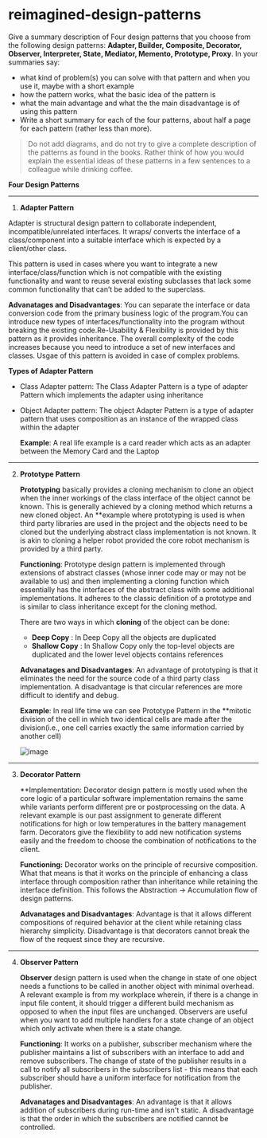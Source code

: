 # reimagined-design-patterns

Give a summary description of Four design patterns that you choose from the following design patterns: **Adapter,  Builder, Composite, Decorator, Observer, Interpreter, State, Mediator, Memento, Prototype, Proxy**. In your summaries say:

- what kind of problem(s) you can solve with that pattern and when you use it, maybe with a short example
- how the pattern works, what the basic idea of the pattern is
- what the main advantage and what the the main disadvantage is of using this pattern
- Write a short summary for each of the four patterns, about half a page for each pattern (rather less than more). 

> Do not add diagrams, and do not try to give a complete description of the patterns as found in the books. Rather think of how you would explain the essential ideas of these patterns in a few sentences to a colleague while drinking coffee.

**Four Design Patterns**

------------------------------------------------------------------------------------------------------------------------------------------------------------------------------

1. **Adapter Pattern**

  Adapter is structural design pattern to collaborate independent, incompatible/unrelated interfaces. It wraps/ converts the interface of a class/component into a suitable   interface which is expected by a client/other class.

  This pattern is used in cases where you want to integrate a new interface/class/function which is not compatible with the existing functionality and want to reuse several existing subclasses that lack some common functionality that can’t be added to the superclass.

  **Advanatages and Disadvantages**: You can separate the interface or data conversion code from the primary business logic of the program.You can introduce new types of  interfaces/functionality into the program without breaking the existing code.Re-Usability & Flexibility is provided by this pattern as it provides inheritance.
The overall complexity of the code increases because you need to introduce a set of new interfaces and classes. Usgae of this pattern is avoided in case of complex problems. 

**Types of Adapter Pattern**

- Class Adapter pattern: The Class Adapter Pattern is a type of adapter Pattern which implements the adapter using inheritance
- Object Adapter pattern: The object Adapter Pattern is a type of adapter pattern that uses composition as an instance of the wrapped class within the adapter

  **Example**: A real life example is a card reader which acts as an adapter between the Memory Card and the Laptop
  
 ------------------------------------------------------------------------------------------------------------------------------------------------------------------------------


2. **Prototype Pattern**

   **Prototyping** basically provides a cloning mechanism to clone an object when the inner workings of the class interface of the object cannot be known. This is generally achieved by a cloning method which returns a new cloned object. An **example where prototyping is used is when third party libraries are used in the project and the objects need to be cloned but the underlying abstract class implementation is not known. It is akin to cloning a helper robot provided the core robot mechanism is provided by a third party.
   
   **Functioning**: Prototype design pattern is implemented through extensions of abstract classes (whose inner code may or may not be available to us) and then implementing a cloning function which essentially has the interfaces of the abstract class with some additional implementations. It adheres to the classic definition of a prototype and is similar to class inheritance except for the cloning method.
   
   There are two ways in which **cloning** of the object can be done:
   
   - **Deep Copy** : In Deep Copy all the objects are duplicated
   - **Shallow Copy** : In Shallow Copy only the top-level objects are duplicated and the lower level objects contains references
   
    **Advanatages and Disadvantages**: An advantage of prototyping is that it eliminates the need for the source code of a third party class implementation. A disadvantage is that circular references are more difficult to identify and debug.
    
    **Example**: In real life time we can see Prototype Pattern in the **mitotic division of the cell in which two identical cells are made after the division(i.e., one cell carries exactly the same information carried by another cell)
    
    ![image](https://user-images.githubusercontent.com/13776900/119016252-5ae45800-b9b7-11eb-997b-dc8d9de71292.png)

    
------------------------------------------------------------------------------------------------------------------------------------------------------------------------------    

3. **Decorator Pattern**

   **Implementation: Decorator design pattern is mostly used when the core logic of a particular software implementation remains the same while variants perform different pre or postprocessing on the data. A relevant example is our past assignment to generate different notifications for high or low temperatures in the battery management farm. Decorators give the flexibility to add new notification systems easily and the freedom to choose the combination of notifications to the client.
   
    **Functioning:** Decorator works on the principle of recursive composition. What that means is that it works on the principle of enhancing a class interface through composition rather than inheritance while retaining the interface definition. This follows the Abstraction -> Accumulation flow of design patterns.
    
    **Advanatages and Disadvantages**: Advantage is that it allows different compositions of required behavior at the client while retaining class hierarchy simplicity. Disadvantage is that decorators cannot break the flow of the request since they are recursive.
    
 ------------------------------------------------------------------------------------------------------------------------------------------------------------------------------

4. **Observer Pattern**

   **Observer** design pattern is used when the change in state of one object needs a functions to be called in another object with minimal overhead. A relevant example is from my workplace wherein, if there is a change in input file content, it should trigger a different build mechanism as opposed to when the input files are unchanged. Observers are useful when you want to add multiple handlers for a state change of an object which only activate when there is a state change.
   
    **Functioning**: It works on a publisher, subscriber mechanism where the publisher maintains a list of subscribers with an interface to add and remove subscribers. The change of state of the publisher results in a call to notify all subscribers in the subscribers list - this means that each subscriber should have a uniform interface for notification from the publisher.
    
   **Advanatages and Disadvantages**: An advantage is that it allows addition of subscribers during run-time and isn't static. A disadvantage is that the order in which the subscribers are notified cannot be controlled.

